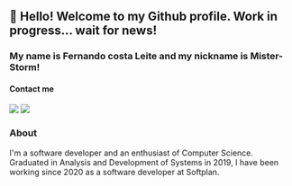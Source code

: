 ## 👋 Hello! Welcome to my Github profile. Work in progress... wait for news!
### My name is Fernando costa Leite and my nickname is Mister-Storm!

#### Contact me
<div>
  <a href="https://instagram.com/mister_storm/" target="_blank"><img src="https://img.shields.io/badge/-Instagram-%23E4405F?style=for-the-badge&logo=instagram&logoColor=white" target="_blank"></a>
  <a href="https://www.linkedin.com/in/fernando-costa-leite" target="_blank"><img src="https://img.shields.io/badge/-LinkedIn-%230077B5?style=for-the-badge&logo=linkedin&logoColor=white" target="_blank"></a>   
</div>

### About
I'm a software developer and an enthusiast of Computer Science. Graduated in Analysis and Development of Systems in 2019, I have been working since 2020 as a software developer at Softplan.
<!--
**Mister-Storm/Mister-Storm** is a ✨ _special_ ✨ repository because its `README.md` (this file) appears on your GitHub profile.

Here are some ideas to get you started:

- 🔭 I’m currently working on ...
- 🌱 I’m currently learning ...
- 👯 I’m looking to collaborate on ...
- 🤔 I’m looking for help with ...
- 💬 Ask me about ...
- 📫 How to reach me: ...
- 😄 Pronouns: ...
- ⚡ Fun fact: ...
-->
